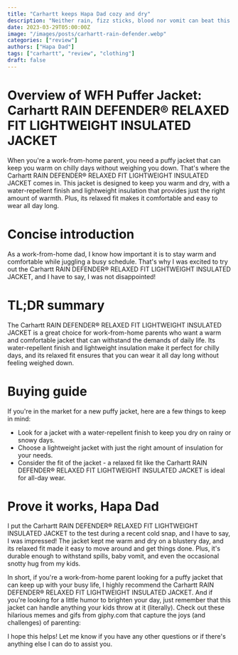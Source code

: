 ```yaml
---
title: "Carhartt keeps Hapa Dad cozy and dry"
description: "Neither rain, fizz sticks, blood nor vomit can beat this jacket"
date: 2023-03-29T05:00:00Z
image: "/images/posts/carhartt-rain-defender.webp"
categories: ["review"]
authors: ["Hapa Dad"]
tags: ["carhartt", "review", "clothing"]
draft: false
---
```


# Overview of WFH Puffer Jacket: Carhartt RAIN DEFENDER® RELAXED FIT LIGHTWEIGHT INSULATED JACKET

When you're a work-from-home parent, you need a puffy jacket that can keep you warm on chilly days without weighing you down. That's where the Carhartt RAIN DEFENDER® RELAXED FIT LIGHTWEIGHT INSULATED JACKET comes in. This jacket is designed to keep you warm and dry, with a water-repellent finish and lightweight insulation that provides just the right amount of warmth. Plus, its relaxed fit makes it comfortable and easy to wear all day long.

# Concise introduction
As a work-from-home dad, I know how important it is to stay warm and comfortable while juggling a busy schedule. That's why I was excited to try out the Carhartt RAIN DEFENDER® RELAXED FIT LIGHTWEIGHT INSULATED JACKET, and I have to say, I was not disappointed!

# TL;DR summary
The Carhartt RAIN DEFENDER® RELAXED FIT LIGHTWEIGHT INSULATED JACKET is a great choice for work-from-home parents who want a warm and comfortable jacket that can withstand the demands of daily life. Its water-repellent finish and lightweight insulation make it perfect for chilly days, and its relaxed fit ensures that you can wear it all day long without feeling weighed down.

# Buying guide
If you're in the market for a new puffy jacket, here are a few things to keep in mind:

 - Look for a jacket with a water-repellent finish to keep you dry on rainy or snowy days.
 - Choose a lightweight jacket with just the right amount of insulation for your needs.
 - Consider the fit of the jacket - a relaxed fit like the Carhartt RAIN DEFENDER® RELAXED FIT LIGHTWEIGHT INSULATED JACKET is ideal for all-day wear.

# Prove it works, Hapa Dad
I put the Carhartt RAIN DEFENDER® RELAXED FIT LIGHTWEIGHT INSULATED JACKET to the test during a recent cold snap, and I have to say, I was impressed! The jacket kept me warm and dry on a blustery day, and its relaxed fit made it easy to move around and get things done. Plus, it's durable enough to withstand spills, baby vomit, and even the occasional snotty hug from my kids.

In short, if you're a work-from-home parent looking for a puffy jacket that can keep up with your busy life, I highly recommend the Carhartt RAIN DEFENDER® RELAXED FIT LIGHTWEIGHT INSULATED JACKET. And if you're looking for a little humor to brighten your day, just remember that this jacket can handle anything your kids throw at it (literally). Check out these hilarious memes and gifs from giphy.com that capture the joys (and challenges) of parenting:


I hope this helps! Let me know if you have any other questions or if there's anything else I can do to assist you.